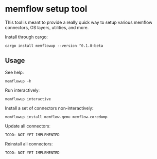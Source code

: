 # memflow setup tool

This tool is meant to provide a really quick way to setup various memflow connectors, OS layers, utilities, and more.

Install through cargo:

```
cargo install memflowup --version ^0.1.0-beta
```

## Usage

See help:

```
memflowup -h
```

Run interactively:

```
memflowup interactive
```

Install a set of connectors non-interactively:

```
memflowup install memflow-qemu memflow-coredump
```

Update all connectors:

```
TODO: NOT YET IMPLEMENTED
```

Reinstall all connectors:

```
TODO: NOT YET IMPLEMENTED
```

